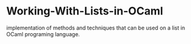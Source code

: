 # Working-With-Lists-in-OCaml
implementation of methods and techniques that can be used on a list in OCaml programing language. 
